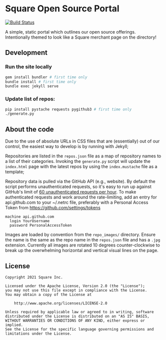 Square Open Source Portal
=========================

[![Build Status](https://travis-ci.org/square/square.github.io.svg?branch=master)](https://travis-ci.org/square/square.github.io)

A simple, static portal which outlines our open source offerings. Intentionally
themed to look like a Square merchant page on the directory!


Development
-----------

### Run the site locally
```bash
gem install bundler # first time only
bundle install # first time only
bundle exec jekyll serve
```


### Update list of repos:
```bash
pip install pystache requests pygithub3 # first time only
./generate.py
```

About the code
-----------
Due to the use of absolute URLs in CSS files that are (essentially) out of our
control, the easiest way to develop is by running with Jekyll;

Repositories are listed in the `repos.json` file as a map of repository names
to a list of their categories. Invoking the `generate.py` script will update
the `index.html` page with the latest repos by using the `index.mustache` file
as a template;

Repository data is pulled via the GitHub API (e.g., website). By default the
script performs unauthenticated requests, so it's easy to run up against
GitHub's limit of [60 unauthenticated requests per
hour](http://developer.github.com/v3/#rate-limiting). To make authenticated
requests and work around the rate-limiting, add an entry for api.github.com to
your ~/.netrc file, preferably with a Personal Access Token from
https://github.com/settings/tokens

    machine api.github.com
      login YourUsername
      password PersonalAccessToken

Images are loaded by convention from the `repo_images/` directory. Ensure the
name is the same as the repo name in the `repos.json` file and has a `.jpg`
extension. Currently all images are rotated 10 degrees counter-clockwise to
break up the overwhelming horizontal and vertical visual lines on the page.

## License

```plaintext
Copyright 2021 Square Inc.

Licensed under the Apache License, Version 2.0 (the "License");
you may not use this file except in compliance with the License.
You may obtain a copy of the License at

    http://www.apache.org/licenses/LICENSE-2.0

Unless required by applicable law or agreed to in writing, software
distributed under the License is distributed on an "AS IS" BASIS,
WITHOUT WARRANTIES OR CONDITIONS OF ANY KIND, either express or implied.
See the License for the specific language governing permissions and
limitations under the License.
```
